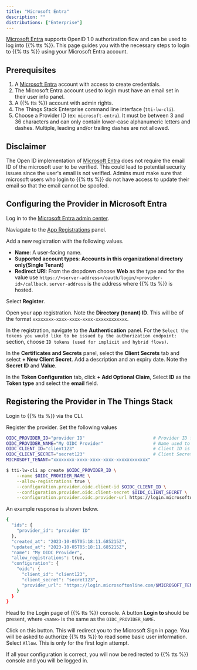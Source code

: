 ```yaml
---
title: "Microsoft Entra"
description: ""
distributions: ["Enterprise"]
---
```


[Microsoft Entra](https://learn.microsoft.com/en-us/azure/active-directory/develop/v2-protocols-oidc) supports OpenID 1.0 authorization flow and can be used to log into {{% tts %}}.
This page guides you with the necessary steps to login to {{% tts %}} using your Microsoft Entra account.

<!--more-->

## Prerequisites

1. A [Microsoft Entra](https://entra.microsoft.com/) account with access to create credentials.
2. The Microsoft Entra account used to login must have an email set in their user info panel.
3. A {{% tts %}} account with admin rights.
4. The Things Stack Enterprise command line interface (`tti-lw-cli`).
5. Choose a Provider ID (ex: `microsoft-entra`). It must be between 3 and 36 characters and can only contain lower-case alphanumeric letters and dashes. Multiple, leading and/or trailing dashes are not allowed.

## Disclaimer

The Open ID implementation of [Microsoft Entra](https://entra.microsoft.com/) does not require the email ID of the microsoft user to be verified.
This could lead to potential security issues since the user's email is not verified.
Admins must make sure that microsoft users who login to {{% tts %}} do not have access to update their email so that the email cannot be spoofed.

## Configuring the Provider in Microsoft Entra

Log in to the [Microsoft Entra admin center](https://entra.microsoft.com/).

Naviagate to the [App Registrations](https://portal.azure.com/#view/Microsoft_AAD_IAM/ActiveDirectoryMenuBlade/~/RegisteredApps) panel.

Add a new registration with the following values.

- **Name**: A user-facing name.
- **Supported account types**: **Accounts in this organizational directory only(Single Tenant)**
- **Redirect URI**: From the dropdown choose **Web** as the type and for the value use `https://<server-address>/oauth/login/<provider-id>/callback`. `server-address` is the address where {{% tts %}} is hosted.

Select **Register**.

Open your app registration. Note the **Directory (tenant) ID**. This will be of the format `xxxxxxxx-xxxx-xxxx-xxxx-xxxxxxxxxxxx`.

In the registration, navigate to the **Authentication** panel. For the `Select the tokens you would like to be issued by the authorization endpoint:` section, choose `ID tokens (used for implicit and hybrid flows)`.

In the **Certificates and Secrets** panel, select the **Client Secrets** tab and select **+ New Client Secret**. Add a description and an expiry date. Note the **Secret ID** and **Value**.

In the **Token Configuration** tab, click **+ Add Optional Claim**, Select **ID** as the **Token type** and select the **email** field.

## Registering the Provider in The Things Stack

Login to {{% tts %}} via the CLI.

Register the provider. Set the following values

```bash
OIDC_PROVIDER_ID="provider ID"                          # Provider ID from above.
OIDC_PROVIDER_NAME="My OIDC Provider"                   # Name used to display on the Console.
OIDC_CLIENT_ID="client123"                              # Client ID is the Secret ID above.
OIDC_CLIENT_SECRET="secret123"                          # Client Secret is the secret Value from above..
MICROSOFT_TENANT="xxxxxxxx-xxxx-xxxx-xxxx-xxxxxxxxxxxx"
```

```bash
$ tti-lw-cli ap create $OIDC_PROVIDER_ID \
    --name $OIDC_PROVIDER_NAME \
    --allow-registrations true \
    --configuration.provider.oidc.client-id $OIDC_CLIENT_ID \
    --configuration.provider.oidc.client-secret $OIDC_CLIENT_SECRET \
    --configuration.provider.oidc.provider-url https://login.microsoftonline.com/$MICROSOFT_TENANT/v2.0
```

An example response is shown below.

```bash
{
  "ids": {
    "provider_id": "provider ID"
  },
  "created_at": "2023-10-05T05:18:11.685215Z",
  "updated_at": "2023-10-05T05:18:11.685215Z",
  "name": "My OIDC Provider",
  "allow_registrations": true,
  "configuration": {
    "oidc": {
      "client_id": "client123",
      "client_secret": "secret123",
      "provider_url": "https://login.microsoftonline.com/$MICROSOFT_TENANT/v2.0"
    }
  }
}
```

Head to the Login page of {{% tts %}} console. A button **Login to <name>** should be present, where `<name>` is the same as the `OIDC_PROVIDER_NAME`.

Click on this button. This will redirect you to the Microsoft Sign in page. You will be asked to authorize {{% tts %}} to read some basic user information. Select `Allow`. This is only for the first login attempt.

If all your configuration is correct, you will now be redirected to {{% tts %}} console and you will be logged in.
